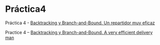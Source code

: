 # Práctica4

Práctica 4 - [Backtracking y Branch-and-Bound. Un repartidor muy eficaz](https://ualeda2.github.io/practica4/index)

Practice 4 – [Backtracking y Branch-and-Bound. A very efficient delivery man](https://ualeda2.github.io/practica4/index_en)

